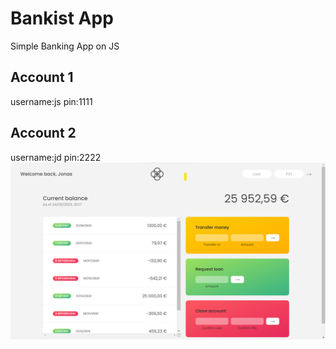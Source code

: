# Bankist App
Simple Banking App on JS

## Account 1
username:js
pin:1111
## Account 2
username:jd
pin:2222
<img src="https://raw.githubusercontent.com/donjosemathew/bankistApp/main/Screenshot%202023-05-24%20201800.png"/>
